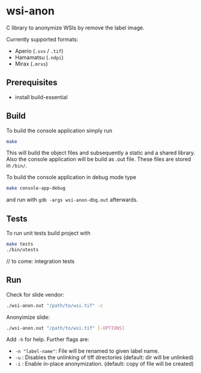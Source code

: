 # wsi-anon

C library to anonymize WSIs by remove the label image.

Currently supported formats:

* Aperio (`.svs` / `.tif`)
* Hamamatsu (`.ndpi`)
* Mirax (`.mrxs`)

## Prerequisites

* install build-essential

## Build

To build the console application simply run

```bash
make
```

This will build the object files and subsequently a static and a shared library. 
Also the console application will be build as .out file. These files are stored in `/bin/`.

To build the console application in debug mode type

```bash
make console-app-debug
```

and run with `gdb -args wsi-anon-dbg.out` afterwards.

## Tests

To run unit tests build project with 

```bash
make tests
./bin/utests
```

// to come: integration tests

## Run

Check for slide vendor:

```bash
./wsi-anon.out "/path/to/wsi.tif" -c
```

Anonyimize slide:

```bash
./wsi-anon.out "/path/to/wsi.tif" [-OPTIONS]
```

Add `-h` for help. Further flags are:

* `-n "label-name"`: File will be renamed to given label name.
* `-u` : Disables the unlinking of tiff directories (default: dir will be unlinked)
* `-i` : Enable in-place anonymization. (default: copy of file will be created)
